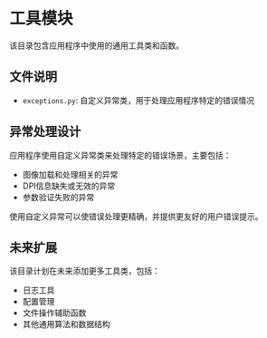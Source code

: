 # 工具模块

该目录包含应用程序中使用的通用工具类和函数。

## 文件说明

- `exceptions.py`: 自定义异常类，用于处理应用程序特定的错误情况

## 异常处理设计

应用程序使用自定义异常类来处理特定的错误场景，主要包括：

- 图像加载和处理相关的异常
- DPI信息缺失或无效的异常
- 参数验证失败的异常

使用自定义异常可以使错误处理更精确，并提供更友好的用户错误提示。

## 未来扩展

该目录计划在未来添加更多工具类，包括：

- 日志工具
- 配置管理
- 文件操作辅助函数
- 其他通用算法和数据结构 